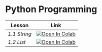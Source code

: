 # Python Programming
| Lesson |    Link | 
| -------- | --------|
| *1.1 String*   | <a href="https://colab.research.google.com/drive/176wGTkzsLjQyyOO_xooA-MlCdtCDaHYw?usp=drive_link"><img class="notebook-badge-image" src="https://colab.research.google.com/assets/colab-badge.svg" alt="Open In Colab"></a>
| *1.2 List*   | <a href="https://colab.research.google.com/drive/176wGTkzsLjQyyOO_xooA-MlCdtCDaHYw?usp=drive_link"><img class="notebook-badge-image" src="https://colab.research.google.com/assets/colab-badge.svg" alt="Open In Colab"></a>

